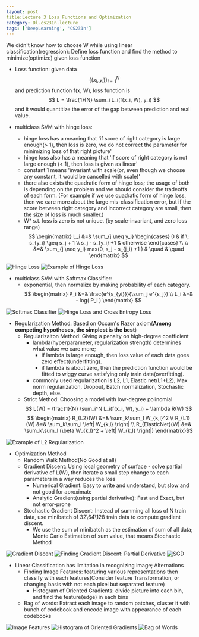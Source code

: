 ```yaml
---
layout: post
title:Lecture 3 Loss Functions and Optimization
category: Dl.cs231n.lecture
tags: ['DeepLearning', 'CS231n']
---
```


We didn't know how to choose W while using linear classification(regression): Define loss function and find the method to minimize(optimize) given loss function

* Loss function: given data
$$
  \{(x_i, y_i)\}_{i=1}^N
$$
and prediction function f(x, W), loss function is
$$
  L = \frac{1}{N} \sum_i L_i(f(x_i, W), y_i)
$$
and it would quantitize the error of the gap between prediction and real value.

* multiclass SVM with hinge loss:
  - hinge loss has a meaning that 'if score of right category is large enough(> 1), then loss is zero, we do not correct the parameter for minimizing loss of that right picture'
  - hinge loss also has a meaning that 'if score of right category is not large enough (< 1), then loss is given as linear'
  - constant 1 means 'invariant with scale(or, even though we choose any constant, it would be cancelled with scale)'
  - there also exists the quadratic form of hinge loss; the usage of both is depending on the problem and we should consider the tradeoffs of each form. (For example if we use quadratic form of hinge loss, then we care more about the large mis-classification error, but if the score between right category and incorrect category are small, then the size of loss is much smaller.)
  - W* s.t. loss is zero is not unique. (by scale-invariant, and zero loss range)
$$
\begin{matrix}
L_i &=& \sum_{j \neq y_i}
\begin{cases}
0 & if \; s_{y_i} \geq s_j + 1 \\
s_j - s_{y_i} +1 & otherwise
\end{cases}
\\ \\
     &=& \sum_{j \neq y_i} max(0, s_j - s_{j_i} +1 ) & \quad & \quad
\end{matrix}
$$

![Hinge Loss](public\img\cs231n\lec3.hinge_loss.png)
![Example of Hinge Loss](public\img\cs231n\lec3.example_of_hinge_loss.png)

* multiclass SVM with Softmax Classifier:
  - exponential, then normalize by making probability of each category.
$$
\begin{matrix}
P_i &=& \frac{e^{s_{yi}}}{\sum_j e^{s_j}} \\
L_i &=& - log( P_i )
\end{matrix}
$$

![Softmax Classifier](public\img\cs231n\lec3.softmax_classifier.png)
![Hinge Loss and Cross Entropy Loss](public\img\cs231n\lec3.hinge_loss_and_cross_entropy_loss.png)

* Regularization Method: Based on Occam's Razor axiom(__Among competing hypotheses, the simplest is the best__)
  - Regularizaiton Method: Giving a penalty on high-degree coefficient
    - lambda(hyperparameter, regularization strength) determines what value we care more;
      - if lambda is large enough, then loss value of each data goes zero effect(underfitting).
      - if lambda is about zero, then the prediction function would be fitted to wiggy curve satisfying only train data(overfitting).
    - commonly used regularization is L2, L1, Elastic net(L1+L2), Max norm regularization, Dropout, Batch normalization, Stochastic depth, else.
  - Strict Method: Choosing a model with low-degree polinomial 
$$
  L(W) = \frac{1}{N} \sum_i^N L_i(f(x_i, W), y_i) + \lambda R(W)
$$
$$ \begin{matrix}
  R_{L2}(W) &=& \sum_k\sum_l W_{k,l}^2 \\
  R_{L1}(W) &=& \sum_k\sum_l \left| W_{k,l} \right| \\
  R_{ElasticNet}(W) &=& \sum_k\sum_l (\beta  W_{k,l}^2 + \left| W_{k,l} \right|)
\end{matrix}$$

![Example of L2 Regularization](public\img\cs231n\lec3.example_of_L2_regularization.png)

* Optimization Method
  - Random Walk Method(No Good at all)
  - Gradient Discent: Using local geometry of surface - solve partial derivative of L(W), then iterate a small step change to each parameters in a way reduces the loss
    - Numerical Gradient: Easy to write and understand, but slow and not good for aproximate
    - Analytic Gradient(using partial derivative): Fast and Exact, but not error-prone
  - Stochastic Gradient Discent: Instead of summing all loss of N train data, use minibatch of 32\64\128 train data to compute gradient discent.
    -  We use the sum of minibatch as the estimation of sum of all data; Monte Carlo Estimation of sum value, that means Stochastic Method

![Gradient Discent](public\img\cs231n\lec3.gradient_discent.png)
![Finding Gradient Discent: Partial Derivative](public\img\cs231n\lec3.find_gradient_with_deltaL.png)
![SGD](public\img\cs231n\lec3.SGD.png)

* Linear Classification has limitation in recognizing image; Alternations
  - Finding Image Features: featuring various representations then classify with each features(Consider feature Transformation, or changing basis with not each pixel but separated feature)
    - Histogram of Oriented Gradients: divide picture into each bin, and find the feature(edge) in each bins
  - Bag of words: Extract each image to random patches, cluster it with bunch of codebook and encode image with appearance of each codebooks

![Image Features](public\img\cs231n\lec3.image_features.png)
![Histogram of Oriented Gradients](public\img\cs231n\lec3.HoG.png)
![Bag of Words](public\img\cs231n\lec3.Bag_of_Words.png)
